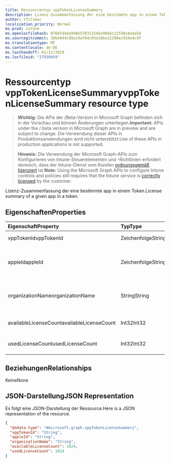 ```yaml
---
title: Ressourcentyp vppTokenLicenseSummary
description: Lizenz-Zusammenfassung der eine bestimmte app in einem Token.
author: tfitzmac
localization_priority: Normal
ms.prod: intune
ms.openlocfilehash: 0766fd4da996b57032154be98bbc22fd8c8a4a5b
ms.sourcegitcommit: 36be044c89a19af84c93e586e22200ec919e4c9f
ms.translationtype: MT
ms.contentlocale: de-DE
ms.lasthandoff: 01/12/2019
ms.locfileid: "27939959"
---
```

# <a name="vpptokenlicensesummary-resource-type"></a><span data-ttu-id="54273-103">Ressourcentyp vppTokenLicenseSummary</span><span class="sxs-lookup"><span data-stu-id="54273-103">vppTokenLicenseSummary resource type</span></span>

> <span data-ttu-id="54273-104">**Wichtig:** Die APIs der /Beta-Version in Microsoft Graph befinden sich in der Vorschau und können Änderungen unterliegen.</span><span class="sxs-lookup"><span data-stu-id="54273-104">**Important:** APIs under the / beta version in Microsoft Graph are in preview and are subject to change.</span></span> <span data-ttu-id="54273-105">Die Verwendung dieser APIs in Produktionsanwendungen wird nicht unterstützt.</span><span class="sxs-lookup"><span data-stu-id="54273-105">Use of these APIs in production applications is not supported.</span></span>

> <span data-ttu-id="54273-106">**Hinweis:** Die Verwendung der Microsoft Graph-APIs zum Konfigurieren von Intune-Steuerelementen und -Richtlinien erfordert dennoch, dass der Intune-Dienst vom Kunden [ordnungsgemäß lizenziert](https://go.microsoft.com/fwlink/?linkid=839381) ist.</span><span class="sxs-lookup"><span data-stu-id="54273-106">**Note:** Using the Microsoft Graph APIs to configure Intune controls and policies still requires that the Intune service is [correctly licensed](https://go.microsoft.com/fwlink/?linkid=839381) by the customer.</span></span>

<span data-ttu-id="54273-107">Lizenz-Zusammenfassung der eine bestimmte app in einem Token.</span><span class="sxs-lookup"><span data-stu-id="54273-107">License summary of a given app in a token.</span></span>
## <a name="properties"></a><span data-ttu-id="54273-108">Eigenschaften</span><span class="sxs-lookup"><span data-stu-id="54273-108">Properties</span></span>
|<span data-ttu-id="54273-109">Eigenschaft</span><span class="sxs-lookup"><span data-stu-id="54273-109">Property</span></span>|<span data-ttu-id="54273-110">Typ</span><span class="sxs-lookup"><span data-stu-id="54273-110">Type</span></span>|<span data-ttu-id="54273-111">Beschreibung</span><span class="sxs-lookup"><span data-stu-id="54273-111">Description</span></span>|
|:---|:---|:---|
|<span data-ttu-id="54273-112">vppTokenId</span><span class="sxs-lookup"><span data-stu-id="54273-112">vppTokenId</span></span>|<span data-ttu-id="54273-113">Zeichenfolge</span><span class="sxs-lookup"><span data-stu-id="54273-113">String</span></span>|<span data-ttu-id="54273-114">Bezeichner des Tokens VPP.</span><span class="sxs-lookup"><span data-stu-id="54273-114">Identifier of the VPP token.</span></span>|
|<span data-ttu-id="54273-115">appleId</span><span class="sxs-lookup"><span data-stu-id="54273-115">appleId</span></span>|<span data-ttu-id="54273-116">Zeichenfolge</span><span class="sxs-lookup"><span data-stu-id="54273-116">String</span></span>|<span data-ttu-id="54273-117">Apple-ID, die dem Apple Volume Purchase Program-Token zugeordnet ist</span><span class="sxs-lookup"><span data-stu-id="54273-117">The Apple Id associated with the given Apple Volume Purchase Program Token.</span></span>|
|<span data-ttu-id="54273-118">organizationName</span><span class="sxs-lookup"><span data-stu-id="54273-118">organizationName</span></span>|<span data-ttu-id="54273-119">String</span><span class="sxs-lookup"><span data-stu-id="54273-119">String</span></span>|<span data-ttu-id="54273-120">Die Organisation Apple Volume Purchase Programm Token zugeordnet.</span><span class="sxs-lookup"><span data-stu-id="54273-120">The organization associated with the Apple Volume Purchase Program Token.</span></span>|
|<span data-ttu-id="54273-121">availableLicenseCount</span><span class="sxs-lookup"><span data-stu-id="54273-121">availableLicenseCount</span></span>|<span data-ttu-id="54273-122">Int32</span><span class="sxs-lookup"><span data-stu-id="54273-122">Int32</span></span>|<span data-ttu-id="54273-123">Die Anzahl der VPP Lizenzen zur Verfügung.</span><span class="sxs-lookup"><span data-stu-id="54273-123">The number of VPP licenses available.</span></span>|
|<span data-ttu-id="54273-124">usedLicenseCount</span><span class="sxs-lookup"><span data-stu-id="54273-124">usedLicenseCount</span></span>|<span data-ttu-id="54273-125">Int32</span><span class="sxs-lookup"><span data-stu-id="54273-125">Int32</span></span>|<span data-ttu-id="54273-126">Anzahl von VPP-Lizenzen, die aktuell verwendet werden.</span><span class="sxs-lookup"><span data-stu-id="54273-126">The number of VPP licenses in use.</span></span>|

## <a name="relationships"></a><span data-ttu-id="54273-127">Beziehungen</span><span class="sxs-lookup"><span data-stu-id="54273-127">Relationships</span></span>
<span data-ttu-id="54273-128">Keine</span><span class="sxs-lookup"><span data-stu-id="54273-128">None</span></span>
## <a name="json-representation"></a><span data-ttu-id="54273-129">JSON-Darstellung</span><span class="sxs-lookup"><span data-stu-id="54273-129">JSON Representation</span></span>
<span data-ttu-id="54273-130">Es folgt eine JSON-Darstellung der Ressource.</span><span class="sxs-lookup"><span data-stu-id="54273-130">Here is a JSON representation of the resource.</span></span>
<!-- {
  "blockType": "resource",
  "@odata.type": "microsoft.graph.vppTokenLicenseSummary"
}
-->
``` json
{
  "@odata.type": "#microsoft.graph.vppTokenLicenseSummary",
  "vppTokenId": "String",
  "appleId": "String",
  "organizationName": "String",
  "availableLicenseCount": 1024,
  "usedLicenseCount": 1024
}
```





